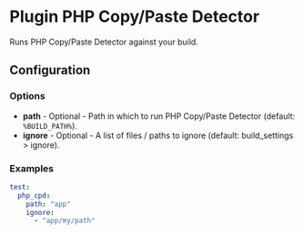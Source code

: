 Plugin PHP Copy/Paste Detector
==============================

Runs PHP Copy/Paste Detector against your build.

Configuration
-------------

### Options

* **path** - Optional - Path in which to run PHP Copy/Paste Detector (default: `%BUILD_PATH%`).
* **ignore** - Optional - A list of files / paths to ignore (default: build_settings > ignore).

### Examples

```yml
test:
  php_cpd:
    path: "app"
    ignore:
      - "app/my/path"
```
